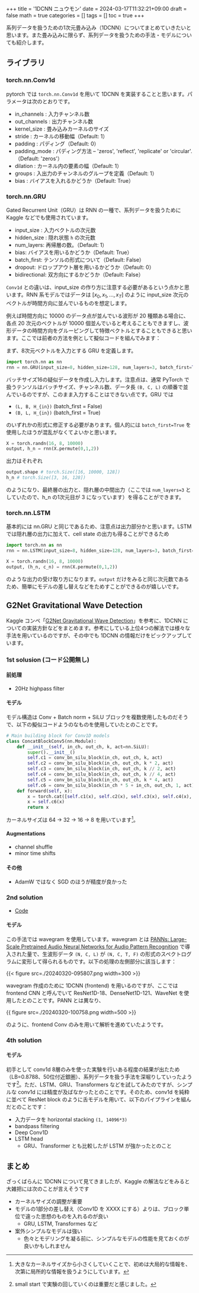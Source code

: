 +++
title = '1DCNN ニュウモン'
date = 2024-03-17T11:32:21+09:00
draft = false
math = true
categories = []
tags = []
toc = true
+++


系列データを扱うための1次元畳み込み（1DCNN）についてまとめていきたいと思います。また畳み込みに限らず、系列データを扱うための手法・モデルについても紹介します。


## ライブラリ


### torch.nn.Conv1d

pytorch では `torch.nn.Conv1d` を用いて 1DCNN を実装することと思います。パラメータは次のとおりです。

- in_channels : 入力チャンネル数
- out_channels : 出力チャンネル数
- kernel_size : 畳み込みカーネルのサイズ
- stride : カーネルの移動幅（Default: 1）
- padding : パディング（Default: 0）
- padding_mode : パディング方法 – 'zeros', 'reflect', 'replicate' or 'circular'. （Default: 'zeros'）
- dilation : カーネル内の要素の幅（Default: 1）
- groups : 入出力のチャンネルのグループを定義（Default: 1）
- bias : バイアスを入れるかどうか（Default: True）



### torch.nn.GRU

Gated Recurrent Unit（GRU）は RNN の一種で、系列データを扱うために Kaggle などでも使用されています。

- input_size : 入力ベクトルの次元数
- hidden_size : 隠れ状態 `h` の次元数
- num_layers: 再帰層の数。（Default: 1）
- bias: バイアスを用いるかどうか（Default: True）
- batch_first: テンソルの形式について（Default: False）
- dropout: ドロップアウト層を用いるかどうか（Default: 0）
- bidirectional: 双方向にするかどうか（Default: False）


`Conv1d` との違いは、input_size の作り方に注意する必要があるという点かと思います。RNN 系モデルではデータは $[x_0, x_1, ..., x_T]$ のように input_size 次元のベクトルが時間方向に並んでいるものを想定します。

例えば時間方向に 10000 のデータ点が並んでいる波形が 20 種類ある場合に、各点 20 次元のベクトルが 10000 個並んでいると考えることもできますし、波形データの時間方向をグルーピングして特徴ベクトルとすることもできると思います。ここでは前者の方法を例として擬似コードを組んでみます：

まず、8次元ベクトルを入力とする GRU を定義します。

```py
import torch.nn as nn
rnn = nn.GRU(input_size=8, hidden_size=128, num_layers=3, batch_first=True)
```

バッチサイズ16の疑似データを作成し入力します。注意点は、通常 PyTorch で扱うテンソルはバッチサイズ、チャンネル数、データ長 `(B, C, L)` の順番で並んでいるのですが、このまま入力することはできない点です。GRU では

- `(L, B, H_{in})` (batch_first = False)
- `(B, L, H_{in})` (batch_first = True)

のいずれかの形式に修正する必要があります。個人的には `batch_first=True` を使用したほうが混乱がなくてよいかと思います。

```py
X = torch.randn(16, 8, 10000)
output, h_n = rnn(X.permute(0,1,2))
```

出力はそれぞれ

```py
output.shape # torch.Size([16, 10000, 128])
h_n # torch.Size([3, 16, 128])
```

のようになり、最終層の出力と、隠れ層の中間出力（ここでは `num_layers=3` としていたので、h_n の1次元目が 3 になっています）を得ることができます。


### torch.nn.LSTM



基本的には nn.GRU と同じであるため、注意点は出力部分かと思います。LSTM では隠れ層の出力に加えて、cell state の出力も得ることができるため


```py
import torch.nn as nn
rnn = nn.LSTM(input_size=8, hidden_size=128, num_layers=3, batch_first=True)

X = torch.randn(16, 8, 10000)
output, (h_n, c_n) = rnn(X.permute(0,1,2))
```

のような出力の受け取り方になります。`output` だけをみると同じ次元数であるため、簡単にモデルの差し替えなどをためすことができるのが嬉しいです。












## G2Net Gravitational Wave Detection

Kaggle コンペ「[G2Net Gravitational Wave Detection](https://www.kaggle.com/competitions/g2net-gravitational-wave-detection/overview)」を参考に、1DCNN についての実装方針などをまとめます。参考にしている上位4つの解法では様々な手法を用いているのですが、その中でも 1DCNN の情報だけをピックアップしています。

### 1st solusion (コード公開無し)

#### 前処理

- 20Hz highpass filter

#### モデル 

モデル構造は Conv + Batch norm + SiLU ブロックを複数使用したものだそうで、以下の擬似コードようのなものを使用していたとのことです。

```py
# Main building block for Conv1D models
class ConcatBlockConv5(nn.Module):
    def __init__(self, in_ch, out_ch, k, act=nn.SiLU):
        super().__init__()
        self.c1 = conv_bn_silu_block(in_ch, out_ch, k, act)
        self.c2 = conv_bn_silu_block(in_ch, out_ch, k * 2, act)
        self.c3 = conv_bn_silu_block(in_ch, out_ch, k // 2, act)
        self.c4 = conv_bn_silu_block(in_ch, out_ch, k // 4, act)
        self.c5 = conv_bn_silu_block(in_ch, out_ch, k * 4, act)
        self.c6 = conv_bn_silu_block(in_ch * 5 + in_ch, out_ch, 1, act)
    def forward(self, x):
        x = torch.cat([self.c1(x), self.c2(x), self.c3(x), self.c4(x), self.c5(x), x], dim=1)
        x = self.c6(x)
        return x
```

カーネルサイズは 64 → 32 → 16 → 8 を用いています[^1]。


#### Augmentations

- channel shuffle
- minor time shifts


#### その他

- AdamW ではなく SGD のほうが精度が良かった


### 2nd solution

- [Code](https://github.com/analokmaus/kaggle-g2net-public)


#### モデル

この手法では wavegram を使用しています。wavegram とは [PANNs: Large-Scale Pretrained Audio Neural Networks for Audio Pattern Recognition](https://arxiv.org/pdf/1912.10211.pdf) で導入された量で、生波形データ `(N, C, L)` が `(N, C, T, F)` の形式のスペクトログラムに変形して得られるものです。以下の処理の左側部分に該当します：


{{< figure src=./20240320-095807.png width=300 >}}

wavegram 作成のために 1DCNN (frontend) を用いるのですが、ここでは frontend CNN と呼んでいて ResNet1D-18、DenseNet1D-121、WaveNet を使用したとのことです。PANN とは異なり、

{{ figure src=./20240320-100758.png width=500 >}}

のように、frontend Conv のみを用いて解析を進めていたようです。




### 4th solution


#### モデル


初手として conv1d 8層のみを使った実験を行いある程度の結果が出たため（LB=0.8788、50位付近銀圏）、系列データを扱う手法を深堀りしていったようです[^2]。ただ、LSTM、GRU、Transformers などを試してみたのですが、シンプルな conv1d には精度が及ばなかったとのことです。そのため、conv1d を純粋に並べて ResNet block のように舌モデルを用いて、以下のパイプラインを組んだとのことです：

- 入力データを horizontal stacking `(1, 14096*3)`
- bandpass filtering
- Deep Conv1D
- LSTM head
  - GRU、Transformer とも比較したが LSTM が強かったとのこと







## まとめ


ざっくばらんに 1DCNN について見てきましたが、Kaggle の解法などをみると大雑把には次のことが言えそうです

- カーネルサイズの調整が重要
- モデルの1部分の差し替え（Conv1D を XXXX にする）よりは、ブロック単位で違った思想のものを入れるのが良い
  - GRU, LSTM, Transformes など
- 案外シンプルなモデルは強い
  - 色々とモデリングを凝る前に、シンプルなモデルの性能を見ておくのが良いかもしれません









[^1]: 大きなカーネルサイズから小さくしていくことで、初めは大局的な情報を、次第に局所的な情報を扱うようにしています。
[^2]: small start で実験の回していくのは重要だと感じました。